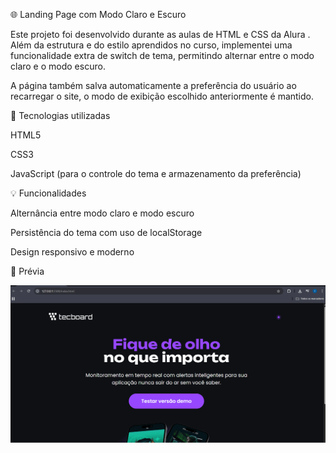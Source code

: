🌐 Landing Page com Modo Claro e Escuro

Este projeto foi desenvolvido durante as aulas de HTML e CSS da Alura
.
Além da estrutura e do estilo aprendidos no curso, implementei uma funcionalidade extra de switch de tema, permitindo alternar entre o modo claro e o modo escuro.

A página também salva automaticamente a preferência do usuário ao recarregar o site, o modo de exibição escolhido anteriormente é mantido.

🚀 Tecnologias utilizadas

HTML5

CSS3

JavaScript (para o controle do tema e armazenamento da preferência)

💡 Funcionalidades

Alternância entre modo claro e modo escuro

Persistência do tema com uso de localStorage

Design responsivo e moderno

📸 Prévia

![Demonstração da Landing Page](./demo.gif)


